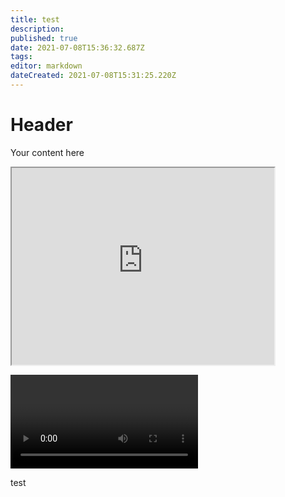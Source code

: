 ```yaml
---
title: test
description: 
published: true
date: 2021-07-08T15:36:32.687Z
tags: 
editor: markdown
dateCreated: 2021-07-08T15:31:25.220Z
---
```


# Header

Your content here

<iframe width="420" height="315"
src="https://www.youtube.com/watch?v=Cisg9bLhLkk">
</iframe>

<video>https://www.youtube.com/watch?v=Cisg9bLhLkk</video>

test